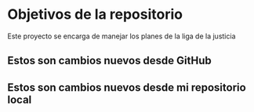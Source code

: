 # Objetivos de la repositorio

Este proyecto se encarga de manejar los planes de la liga de la justicia

## Estos son cambios nuevos desde GitHub
## Estos son cambios nuevos desde mi repositorio local
